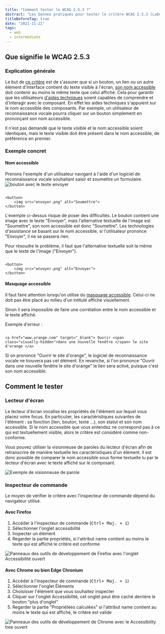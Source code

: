 ```yaml
---
title: "Comment tester le WCAG 2.5.3 ?"
abstract: "Les bonnes pratiques pour tester le critère WCAG 2.5.3 (Label in Name)"
titleBeforeTag: true
date: "2021-11-22"
tags:
  - web
  - intermediate
---
```


## Que signifie le WCAG 2.5.3

### Explication générale

Le but de [ce critère](https://www.w3.org/TR/WCAG21/#label-in-name) est de s'assurer que si un bouton, un lien ou un autre élément d'interface contient du texte visible à l'écran, <a href="/fr/articles/le-nom-accessible-en-html/">son nom accessible</a> doit contenir au moins le même texte que celui affiché.
Cela pour garantir que les utilisateurs [d'aides techniques](/fr/solutions-assistance/#main-content) soient capables de comprendre et d'interagir avec le composant. En effet les aides techniques s'appuient sur le nom accessible des composants. Par exemple, un utilisateur de reconnaissance vocale pourra cliquer sur un bouton simplement en prononçant son nom accessible.

Il n'est pas demandé que le texte visible et le nom accessible soient identiques, mais le texte visible doit être présent dans le nom accessible, de préférence en premier.

### Exemple concret

#### Nom accessible

Prenons l'exemple d'un utilisateur navigant à l'aide d'un logiciel de reconnaissance vocale souhaitant saisir et soumettre un formulaire.
![bouton avec le texte envoyer](../images/tester-wcag-253/button_send.png)

<pre><code class="html">
&lt;button&gt;
    &lt;img src="envoyer.png" alt="Soumettre"&gt;
&lt;/button&gt;
</code></pre>

L'exemple ci-dessus risque de poser des difficultés. Le bouton contient une image avec le texte "Envoyer", mais l'alternative textuelle de l'image est "Soumettre", son nom accessible est donc "Soumettre". Les technologies d'assistance se basant sur le nom accessible, si l'utilisateur prononce "Envoyer", il ne se passera rien.

Pour résoudre le problème, il faut que l'alternative textuelle soit la même que le texte de l'image ("Envoyer").

<pre><code class="html">
&lt;button&gt;
    &lt;img src="envoyer.png" alt="Envoyer"&gt;
&lt;/button&gt;
</code></pre>

#### Masquage accessible

Il faut faire attention lorsqu'on utilise du <a href="/fr/web/exemples-de-composants/masquage-accessible/">masquage accessible</a>. Celui-ci ne doit pas être placé au milieu d'un intitulé affiché visuellement.

Sinon il sera impossible de faire une corrélation entre le nom accessible et le texte affiché.

Exemple d'erreur : 
<pre><code class="html">
&lt;a href="www.orange.com" target="_blank"&gt; Ouvrir &lt;span class="visually-hidden"&gt;dans une nouvelle fenêtre &lt;/span&gt; le site d'orange &lt;/a&gt;
</code></pre>

Si on prononce "Ouvrir le site d'orange", le logiciel de reconnaissance vocale ne trouvera pas cet élément. En revanche, si l'on prononce "Ouvrir dans une nouvelle fenêtre le site d'orange" le lien sera activé, puisque c'est son nom accessible.

## Comment le tester

### Lecteur d'écran

Le lecteur d'écran vocalise les propriétés de l'élément sur lequel vous placez votre focus.
En particulier, les caractéristiques suivantes de l'élément : sa fonction (lien, bouton, texte ...), son statut et son nom accessible. Si le nom accessible que vous entendez ne correspond pas à ce qui est textuellement visible, alors le critère est considéré comme non-conforme.

Vous pouvez utiliser la visionneuse de paroles du lecteur d'écran afin de retranscrire de manière textuelle les caractéristiques d'un élément. Il est donc possible de comparer le nom accessible sous forme textuelle lu par le lecteur d'écran avec le texte affiché sur le composant. 

![Exemple de visionneuse de parole](../images/tester-wcag-253/nvda_visionneuse.png)

### Inspecteur de commande

Le moyen de vérifier le critère avec l'inspecteur de commande dépend du navigateur utilisé.

#### Avec Firefox
<ol>
  <li>Accéder à l'inspecteur de commande (<kbd>Ctrl+ Maj. + i</kbd>)</li>
  <li>Sélectionner l'onglet accessibilité</li>
  <li>Inspecter un élément</li>
  <li>Regarder la partie propriétés, si l'attribut <span lang="en">name</span> contient au moins le texte qui est affiché le critère est conforme</li> 
</ol>

![Panneaux des outils de développement de Firefox avec l'onglet Accessibilité ouvert](../images/tester-wcag-253/FF_name.png)

#### Avec Chrome ou bien Edge Chronium

<ol>
  <li>Accéder à l'inspecteur de commande (<kbd>Ctrl+ Maj. + i</kbd>)</li>
  <li>Sélectionner l'onglet Éléments</li>
  <li>Choisisser l'élément que vous souhaitez inspecter</li>
  <li>
    Cliquer sur l'onglet Accessibilité, cet onglet peut être caché derrière le bouton "plus d'onglet"
    <img src="../images/tester-wcag-253/more_tab_img.png" alt="">
  </li>
  <li>Regarder la partie "Propriétées calculées" si l'attribut <span lang="en">name</span> contient au moins le texte qui est affiché, le critère est valide</li>
</ol>



![Panneaux des outils de développement de Chrome avec le Accessibility tree ouvert](../images/tester-wcag-253/Chrome_name.png)
